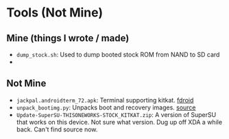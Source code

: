 # Tools (Not Mine)


## Mine (things I wrote / made)

- `dump_stock.sh`: Used to dump booted stock ROM from NAND to SD card
- 


## Not Mine

- `jackpal.androidterm_72.apk`: Terminal supporting kitkat. [fdroid](https://f-droid.org/en/packages/jackpal.androidterm/)
- `unpack_bootimg.py`: Unpacks boot and recovery images. [source](https://android.googlesource.com/platform/system/tools/mkbootimg/+/d0d261f3b0f57105f570a9878e748d817a3c5e60/unpack_bootimg.py)
- `Update-SuperSU-THISONEWORKS-STOCK_KITKAT.zip`: A version of SuperSU that works on this device. Not sure what version. Dug up off XDA a while back. Can't find source now.